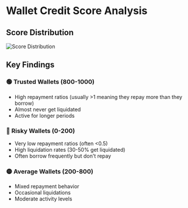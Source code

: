 #  Wallet Credit Score Analysis

## Score Distribution
![Score Distribution](score_distribution.png)

## Key Findings
### 🟢 Trusted Wallets (800-1000)
- High repayment ratios (usually >1 meaning they repay more than they borrow)
- Almost never get liquidated
- Active for longer periods

### 🔴 Risky Wallets (0-200)
- Very low repayment ratios (often <0.5)
- High liquidation rates (30-50% get liquidated)
- Often borrow frequently but don't repay

### 🟡 Average Wallets (200-800)
- Mixed repayment behavior
- Occasional liquidations
- Moderate activity levels
